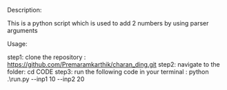 Description:

This is a python script which is used to add 2 numbers by using parser arguments

Usage:

step1: clone the repository : https://github.com/Premaramkarthik/charan_ding.git
step2: navigate to the folder: cd CODE
step3: run the following code in your terminal : python .\run.py --inp1 10 --inp2 20
